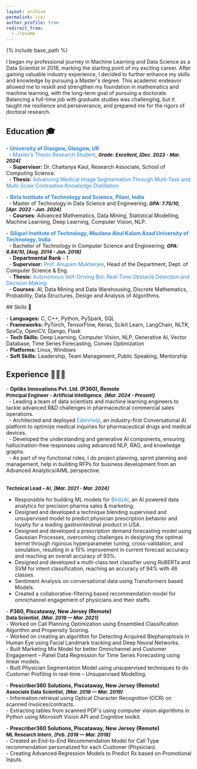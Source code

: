 ```yaml
---
layout: archive
permalink: /cv/
author_profile: true
redirect_from:
  - /resume
---
```


{% include base_path %}
<p style="font-size: 14px;">I began my professional journey in Machine Learning and Data Science as a Data Scientist in 2018, marking the starting point of my exciting career. After gaining valuable industry experience, I decided to further enhance my skills and knowledge by pursuing a Master's degree. This academic endeavor allowed me to reskill and strengthen my foundation in mathematics and machine learning, with the long-term goal of pursuing a doctorate. Balancing a full-time job with graduate studies was challenging, but it taught me resilience and perseverance, and prepared me for the rigors of doctoral research.</p>

## Education 🎓
<!-- #2985d8, 2985d8-->
<!-- <p style="font-size: 15px;">I completed my Bachelor's (B.Tech) in 2018 in Computer Science and Engineering, where I was the Rank 1 of my department. I was advised by <a href="https://scholar.google.co.in/citations?user=pixVZ0oAAAAJ&hl=en">Prof. Anupam Mukherjee</a> during my <a href="https://devmesh.intel.com/projects/self-driving-bot-on-intel-architecture#about-section">Bachelor's Thesis Project</a>. I hold a master's in Data Science and Engineering from the Birla Institute of Technology and Science, Pilani, India. During my master's I worked on multiple research projects on effective and efficient document image enhancement with <a href="https://scholar.google.com/citations?user=1WVrFGwAAAAJ&hl=en">Prof. Swalpa Kumar Roy</a>, <a href="https://scholar.google.com/citations?user=2_z_CogAAAAJ&hl=en">Prof. Umapada Pal</a> and <a href="https://scholar.google.com.sg/citations?user=LhSqQCIAAAAJ&hl=en">Prof. Guang-Bin Huang</a>. I was a Master's Thesis student at <a href="https://www.gla.ac.uk/">University of Glasgow</a> advised by <a href="https://chaitanya-kaul.github.io/">Dr. Chaitanya Kaul</a>, and guided by <a href="https://scholar.google.co.in/citations?user=kGLZ1kAAAAAJ&hl=en">Sankara Nayaki K</a>, working on building an efficient medical imaging model.</p>

<p style="font-size: 14px; color: #1B1212">
- <strong><a href="https://www.gla.ac.uk/" style="color: blue; text-decoration: none;">University of Glasgow, Glasgow, UK</a></strong><br>
&nbsp;&nbsp;- <a href="https://drive.google.com/file/d/1sWV--t7Xo4RacTGsnlrbJNssrJX-1TOH/view?usp=sharing" style="color: blue; text-decoration: none;">Master’s Thesis Research Student</a>, <span style="font-size: 13px; font-style: italic;"><strong>Grade: Excellent, [Dec. 2023 - Mar. 2024]</strong></span><br>
&nbsp;&nbsp;- <strong>Supervisor:</strong> Dr. Chaitanya Kaul, Research Associate, School of Computing Science.<br>
&nbsp;&nbsp;- <strong>Thesis:</strong> <a href="https://arxiv.org/abs/2406.03173" style="color: blue; text-decoration: none;">Advancing Medical Image Segmentation Through Multi-Task and Multi-Scale Contrastive Knowledge Distillation</a>
</p>

<p style="font-size: 14px; color: #1B1212">
- <strong><a href="http://www.bits-pilani.ac.in/" style="color: blue; text-decoration: none;">Birla Institute of Technology and Science, Pilani, India</a></strong><br>
&nbsp;&nbsp;- Master of Technology in Data Science and Engineering; <span style="font-size: 13px; font-style: italic;"><strong>GPA: 7.75/10, [Apr. 2022 - Jun. 2024]</strong></span><br>
&nbsp;&nbsp;- <strong>Courses</strong>: Advanced Mathematics, Data Mining, Statistical Modelling, Machine Learning, Deep Learning, Computer Vision, NLP.
</p>

<p style="font-size: 14px; color: #1B1212">
- <strong><a href="https://sittechno.org/" style="color: blue; text-decoration: none;">Siliguri Institute of Technology, Maulana Abul Kalam Azad University of Technology, India</a></strong><br>
&nbsp;&nbsp;- Bachelor of Technology in Computer Science and Engineering; <span style="font-size: 13px; font-style: italic;"><strong>GPA: 8.84/10, [Aug. 2014 - Jun. 2018]</strong></span><br>
&nbsp;&nbsp;- <strong>Supervisor:</strong> <a href= "https://scholar.google.co.in/citations?user=pixVZ0oAAAAJ&hl=en" style="color: blue; text-decoration: none;">Prof. Anupam Mukherjee</a>, Head of the Department, Dept. of Computer Science & Eng.<br>
&nbsp;&nbsp;- <strong>Thesis:</strong> <a href="https://devmesh.intel.com/projects/self-driving-bot-on-intel-architecture#about-section" style="color: blue; text-decoration: none;">Autonomous Self-Driving Bot: Real-Time Obstacle Detection and Decision Making</a><br>
&nbsp;&nbsp;- <strong>Courses</strong>: AI, Data Mining and Data Warehousing, Discrete Mathematics, Probability, Data Structures, Design and Analysis of Algorithms.
</p> -->
<p style="font-size: 14px; color: #1B1212"> - <strong><a href="https://www.gla.ac.uk/" style="color: #2985d8; text-decoration: none;">University of Glasgow, Glasgow, UK</a></strong><br> &nbsp;&nbsp;- <a href="https://drive.google.com/file/d/1sWV--t7Xo4RacTGsnlrbJNssrJX-1TOH/view?usp=sharing" style="color: #2985d8; text-decoration: none;">Master’s Thesis Research Student</a>, <span style="font-size: 13px; font-style: italic;"><strong>Grade: Excellent, [Dec. 2023 - Mar. 2024]</strong></span><br> &nbsp;&nbsp;- <strong>Supervisor:</strong> Dr. Chaitanya Kaul, Research Associate, School of Computing Science.<br> &nbsp;&nbsp;- <strong>Thesis:</strong> <a href="https://arxiv.org/abs/2406.03173" style="color: #2985d8; text-decoration: none;">Advancing Medical Image Segmentation Through Multi-Task and Multi-Scale Contrastive Knowledge Distillation</a> </p>

<p style="font-size: 14px; color: #1B1212"> - <strong><a href="http://www.bits-pilani.ac.in/" style="color: #2985d8; text-decoration: none;">Birla Institute of Technology and Science, Pilani, India</a></strong><br> &nbsp;&nbsp;- Master of Technology in Data Science and Engineering; <span style="font-size: 13px; font-style: italic;"><strong>GPA: 7.75/10, [Apr. 2022 - Jun. 2024]</strong></span><br> &nbsp;&nbsp;- <strong>Courses</strong>: Advanced Mathematics, Data Mining, Statistical Modelling, Machine Learning, Deep Learning, Computer Vision, NLP. </p>

<p style="font-size: 14px; color: #1B1212"> - <strong><a href="https://sittechno.org/" style="color: #2985d8; text-decoration: none;">Siliguri Institute of Technology, Maulana Abul Kalam Azad University of Technology, India</a></strong><br> &nbsp;&nbsp;- Bachelor of Technology in Computer Science and Engineering; <span style="font-size: 13px; font-style: italic;"><strong>GPA: 8.84/10, [Aug. 2014 - Jun. 2018]</strong></span><br> &nbsp;&nbsp;- <strong>Departmental Rank</strong> - 1
<br> &nbsp;&nbsp;- <strong>Supervisor:</strong> <a href= "https://scholar.google.co.in/citations?user=pixVZ0oAAAAJ&hl=en" style="color: #2985d8; text-decoration: none;">Prof. Anupam Mukherjee</a>, Head of the Department, Dept. of Computer Science & Eng.<br> &nbsp;&nbsp;- <strong>Thesis:</strong> <a href="https://devmesh.intel.com/projects/self-driving-bot-on-intel-architecture#about-section" style="color: #2985d8; text-decoration: none;">Autonomous Self-Driving Bot: Real-Time Obstacle Detection and Decision Making</a><br> &nbsp;&nbsp;- <strong>Courses</strong>: AI, Data Mining and Data Warehousing, Discrete Mathematics, Probability, Data Structures, Design and Analysis of Algorithms. </p>
## Skills 🧠

<p style="font-size: 14px; color: #1B1212">
- <strong>Languages:</strong> C, C++, Python, PySpark, SQL<br>
- <strong>Frameworks:</strong> PyTorch, TensorFlow, Keras, Scikit Learn, LangChain, NLTK, SpaCy, OpenCV, Django, Flask<br>
- <strong>Tech Skills:</strong> Deep Learning, Computer Vision, NLP, Generative AI, Vector Database, Time Series Forecasting, Convex Optimization<br>
- <strong>Platforms:</strong> Linux, Windows<br>
- <strong>Soft Skills:</strong> Leadership, Team Management, Public Speaking, Mentorship
</p>

## Experience 👨🏻‍💻
<p style="font-size: 14px; color: #1B1212">
- <strong>Optiks Innovations Pvt. Ltd. (P360), Remote</strong><br>
  <strong style="font-size: 13px;">Principal Engineer - Artificial Intelligence</strong>, <span style="font-size: 13px; font-style: italic;"><strong>[Mar. 2024 - Present]</strong></span><br>
  &nbsp;&nbsp;- Leading a team of data scientists and machine learning engineers to tackle advanced R&D challenges in pharmaceutical commercial sales operations.<br>
  &nbsp;&nbsp;- Architected and deployed <a href= "https://www.p360.com/edenhelp/" style="color: #2985d8; text-decoration: none;">EdenHelp</a>, an industry-first Conversational AI platform to optimize medical inquiries for pharmaceutical drugs and medical devices.<br>
  &nbsp;&nbsp;- Developed the understanding and generative AI components, ensuring hallucination-free responses using advanced NLP, RAG, and knowledge graphs.<br>
  &nbsp;&nbsp;- As part of my functional roles, I do project planning, sprint planning and management, help in building RFPs for business development from an Advanced Analytics/AIML perspective.<br><br>

<strong style="font-size: 13px;">Technical Lead – AI</strong>, <span style="font-size: 13px; font-style: italic;"><strong>[Mar. 2021 - Mar. 2024]</strong></span><br>
  - Responsible for building ML models for <a href= "https://www.p360.com/birdzai/" style="color: #2985d8; text-decoration: none;">BirdzAI</a>, an AI powered data analytics for precision pharma sales & marketing.<br>
  - Designed and developed a technique blending supervised and unsupervised model to predict physician prescription behavior and loyalty for a leading gastrointestinal product in USA.<br>
  - Designed and developed a prescription demand forecasting model using Gaussian Processes, overcoming challenges in designing the optimal kernel through rigorous hyperparameter tuning, cross-validation, and simulation, resulting in a 15% improvement in current forecast accuracy and reaching an overall accuracy of 93%.<br>
  - Designed and developed a multi-class text classifier using RoBERTa and SVM for intent classification, reaching an accuracy of 94% with 46 classes.<br>
  - Sentiment Analysis on conversational data using Transformers based Models.<br>
  - Created a collaborative-filtering based recommendation model for omnichannel engagement of physicians and their staffs.
</p>

<p style="font-size: 14px; color: #1B1212">
- <strong>P360, Piscataway, New Jersey (Remote)</strong><br>
  <strong style="font-size: 13px;">Data Scientist</strong>, <span style="font-size: 13px; font-style: italic;"><strong>[Mar. 2019 — Mar. 2021]</strong></span><br>
  - Worked on Call Planning Optimization using Ensembled Classification Algorithm and Propensity Scoring.<br>
  - Worked on creating an algorithm for Detecting Acquired Blepharoptosis in Human Eye using Facial Landmark tracking and Deep Neural Networks.<br>
  - Built Marketing Mix Model for better Omnichannel and Customer Engagement – Panel Data Regression for Time Series Forecasting using linear models.<br>
  - Built Physician Segmentation Model using unsupervised techniques to do Customer Profiling in real-time – Unsupervised Modelling.
</p>

<p style="font-size: 14px; color: #1B1212">
- <strong>Prescriber360 Solutions, Piscataway, New Jersey (Remote)</strong><br>
  <strong style="font-size: 13px;">Associate Data Scientist</strong>, <span style="font-size: 13px; font-style: italic;"><strong>[Mar. 2018 — Mar. 2019]</strong></span><br>
  - Information retrieval using Optical Character Recognition (OCR) on scanned invoices/contracts.<br>
  - Extracting tables from scanned PDF's using computer vision algorithms in Python using Microsoft Vision API and Cognitive toolkit.
</p>

<p style="font-size: 14px; color: #1B1212">
- <strong>Prescriber360 Solutions, Piscataway, New Jersey (Remote)</strong><br>
  <strong style="font-size: 13px;">ML Research Intern</strong>, <span style="font-size: 13px; font-style: italic;"><strong>[Feb. 2018 — Mar. 2018]</strong></span><br>
  - Created an End-to-End Recommendation Model for Call Type recommendation personalized for each Customer (Physician).<br>
  - Creating Advanced Regression Models to Predict Rx based on Promotional Inputs.
</p>
